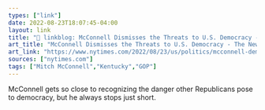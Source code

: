 ```yaml
---
types: ["link"]
date: 2022-08-23T18:07:45-04:00
layout: link
title: "🔗 linkblog: McConnell Dismisses the Threats to U.S. Democracy - The New York Times'"
art_title: "McConnell Dismisses the Threats to U.S. Democracy - The New York Times"
art_link: "https://www.nytimes.com/2022/08/23/us/politics/mcconnell-democracy-voter-fraud.html"
sources: ["nytimes.com"]
tags: ["Mitch McConnell","Kentucky","GOP"]
---
```

McConnell gets so close to recognizing the danger other Republicans pose to democracy, but he always stops just short.
 
